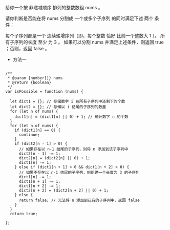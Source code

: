 给你一个按 非递减顺序 排列的整数数组 nums 。

请你判断是否能在将 nums 分割成 一个或多个子序列 的同时满足下述 两个 条件：

每个子序列都是一个 连续递增序列（即，每个整数 恰好 比前一个整数大 1 ）。
所有子序列的长度 至少 为 3 。
如果可以分割 nums 并满足上述条件，则返回 true ；否则，返回 false 。


- 方法一

```

/**
 * @param {number[]} nums
 * @return {boolean}
 */
var isPossible = function (nums) {

  let dict1 = {}; // 存储数字 i 在所有子序列中还剩下的个数
  let dict2 = {}; // 存储以 i 结尾的子序列的数量
  for (let n of nums) {
    dict1[n] = (dict1[n] || 0) + 1; // 统计数字 n 的个数
  }
  for (let n of nums) {
    if (dict1[n] == 0) {
      continue;
    }
    if (dict2[n - 1] > 0) {
      // 如果存在以 n-1 结尾的子序列，则将 n 添加到该子序列中
      dict2[n - 1] -= 1;
      dict2[n] = (dict2[n] || 0) + 1;
      dict1[n] -= 1;
    } else if (dict1[n + 1] > 0 && dict1[n + 2] > 0) {
      // 如果不存在以 n-1 结尾的子序列，则新建一个长度为 3 的子序列
      dict1[n] -= 1;
      dict1[n + 1] -= 1;
      dict1[n + 2] -= 1;
      dict2[n + 2] = (dict2[n + 2] || 0) + 1;
    } else {
      return false; // 无法将 n 添加到已有的子序列中，返回 false
    }
  }
  return true;

};
  


```